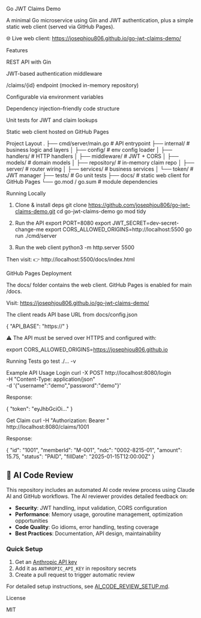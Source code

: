Go JWT Claims Demo

A minimal Go microservice using Gin and JWT authentication, plus a simple static web client (served via GitHub Pages).

🌐 Live web client: https://josephjou806.github.io/go-jwt-claims-demo/

Features

REST API with Gin

JWT-based authentication middleware

/claims/{id} endpoint (mocked in-memory repository)

Configurable via environment variables

Dependency injection–friendly code structure

Unit tests for JWT and claim lookups

Static web client hosted on GitHub Pages

Project Layout
.
├── cmd/server/main.go          # API entrypoint
├── internal/                   # business logic and layers
│   ├── config/                 # env config loader
│   ├── handlers/               # HTTP handlers
│   ├── middleware/             # JWT + CORS
│   ├── models/                 # domain models
│   ├── repository/             # in-memory claim repo
│   ├── server/                 # router wiring
│   ├── services/               # business services
│   └── token/                  # JWT manager
├── tests/                      # Go unit tests
├── docs/                       # static web client for GitHub Pages
└── go.mod / go.sum             # module dependencies

Running Locally
1. Clone & install deps
git clone https://github.com/josephjou806/go-jwt-claims-demo.git
cd go-jwt-claims-demo
go mod tidy

2. Run the API
export PORT=8080
export JWT_SECRET=dev-secret-change-me
export CORS_ALLOWED_ORIGINS=http://localhost:5500
go run ./cmd/server

3. Run the web client
python3 -m http.server 5500


Then visit:
👉 http://localhost:5500/docs/index.html

GitHub Pages Deployment

The docs/ folder contains the web client. GitHub Pages is enabled for main /docs.

Visit: https://josephjou806.github.io/go-jwt-claims-demo/

The client reads API base URL from docs/config.json

{ "API_BASE": "https://<your-api-host>" }


⚠️ The API must be served over HTTPS and configured with:

export CORS_ALLOWED_ORIGINS=https://josephjou806.github.io

Running Tests
go test ./... -v

Example API Usage
Login
curl -X POST http://localhost:8080/login \
  -H "Content-Type: application/json" \
  -d '{"username":"demo","password":"demo"}'


Response:

{ "token": "eyJhbGciOi..." }

Get Claim
curl -H "Authorization: Bearer <TOKEN>" \
  http://localhost:8080/claims/1001


Response:

{
  "id": "1001",
  "memberId": "M-001",
  "ndc": "0002-8215-01",
  "amount": 15.75,
  "status": "PAID",
  "fillDate": "2025-01-15T12:00:00Z"
}

## 🤖 AI Code Review

This repository includes an automated AI code review process using Claude AI and GitHub workflows. The AI reviewer provides detailed feedback on:

- **Security**: JWT handling, input validation, CORS configuration
- **Performance**: Memory usage, goroutine management, optimization opportunities  
- **Code Quality**: Go idioms, error handling, testing coverage
- **Best Practices**: Documentation, API design, maintainability

### Quick Setup
1. Get an [Anthropic API key](https://console.anthropic.com/)
2. Add it as `ANTHROPIC_API_KEY` in repository secrets
3. Create a pull request to trigger automatic review

For detailed setup instructions, see [AI_CODE_REVIEW_SETUP.md](AI_CODE_REVIEW_SETUP.md).

License

MIT
